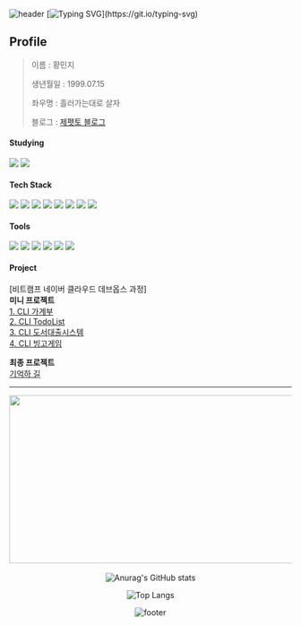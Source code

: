 ![header](https://capsule-render.vercel.app/api?&type=waving&color=0:73c4a9,100:0f8ad7)
[![Typing SVG](https://readme-typing-svg.demolab.com?font=D2coding&pause=300&color=316C48&random=false&width=435&lines=%EC%BD%94%EB%94%A9+%EA%B3%B5%EB%B6%80+ing...)](https://git.io/typing-svg)

## Profile

> 이름 : 황민지
>
> 생년월일 : 1999.07.15
>
> 좌우명 : 흘러가는대로 살자
>
> 블로그 : [제펫토 블로그](https://j-petto.github.io/)

#### Studying
<img src="https://img.shields.io/badge/docker-2496ED?style=for-the-badge&logo=docker&logoColor=ffffff&labelColor=#2496ED"/> <img src="https://img.shields.io/badge/jenkins-D24939?style=for-the-badge&logo=jenkins&logoColor=ffffff&labelColor=#D24939"/>

#### Tech Stack
<img src="https://img.shields.io/badge/java-ED8B00?style=for-the-badge&logo=![img.png](img.png)&labelColor=ED8B00"/> <img src="https://img.shields.io/badge/html5-E34F26?style=for-the-badge&logo=html5&logoColor=ffffff&labelColor=#E34F26"/> <img src="https://img.shields.io/badge/javascript-F7DF1E?style=for-the-badge&logo=javascript&logoColor=ffffff&labelColor=#F7DF1E"/> <img src="https://img.shields.io/badge/css3-1572B6?style=for-the-badge&logo=css3&logoColor=ffffff&labelColor=#1572B6"/> <img src="https://img.shields.io/badge/springboot-6DB33F?style=for-the-badge&logo=springboot&logoColor=ffffff&labelColor=#6DB33F"/> <img src="https://img.shields.io/badge/unity-000000?style=for-the-badge&logo=unity&logoColor=ffffff&labelColor=000000"/> <img src="https://img.shields.io/badge/react, react--native-61DAFB?style=for-the-badge&logo=react&logoColor=ffffff&labelColor=61DAFB"/> <img src="https://img.shields.io/badge/MySQL-4479A1?style=for-the-badge&logo=mysql&logoColor=ffffff&labelColor=#4479A1"/>

#### Tools
<img src="https://img.shields.io/badge/git-F05032?style=for-the-badge&logo=git&logoColor=ffffff&labelColor=F05032"/> <img src="https://img.shields.io/badge/github-181717?style=for-the-badge&logo=github&logoColor=ffffff&labelColor=181717"/> <img src="https://img.shields.io/badge/notion-000000?style=for-the-badge&logo=notion&logoColor=ffffff&labelColor=000000"/> <img src="https://img.shields.io/badge/intelli__J_idea-000000?style=for-the-badge&logo=intellijidea&logoColor=ffffff&labelColor=000000"/> <img src="https://img.shields.io/badge/eclipse_ide-2C2255?style=for-the-badge&logo=eclipseide&logoColor=ffffff&labelColor=2C2255"/> <img src="https://img.shields.io/badge/jira-0052CC?style=for-the-badge&logo=jira&logoColor=ffffff&labelColor=0052CC"/>

#### Project
[비트캠프 네이버 클라우드 데브옵스 과정]  
**미니 프로젝트**  
[1. CLI 가계부](https://jeppetto.notion.site/046c594a0e5249d98e1fe7de41c13e60)  
[2. CLI TodoList](https://jeppetto.notion.site/cdc4fc25125c4b6a917e6d44155e99c7)  
[3. CLI 도서대출시스템](https://jeppetto.notion.site/7a763fd599c8425ab0785687cd035e13)  
[4. CLI 빙고게임](https://jeppetto.notion.site/20ae059e95ea45ccbb1b65d698e0c6b8)  

**최종 프로젝트**  
[기억하 길](https://jeppetto.notion.site/157030f8925e80288dcefdf1d64b6c2e)

---
<div align="center">

<a href="https://github.com/devxb/gitanimals">
<img
  src="https://render.gitanimals.org/farms/J-petto"
  width="600"
  height="300"
/>
</a>   


![Anurag's GitHub stats](https://github-readme-stats.vercel.app/api?username=J-petto&hide=contribs,prs&show_icons=true)

![Top Langs](https://github-readme-stats.vercel.app/api/top-langs/?username=J-petto&layout=compact)

![footer](https://capsule-render.vercel.app/api?section=footer&type=waving&color=0:73c4a9,100:0f8ad7)

</div>

<!--
**J-petto/J-petto** is a ✨ _special_ ✨ repository because its `README.md` (this file) appears on your GitHub profile.

Here are some ideas to get you started:

- 🔭 I’m currently working on ...
- 🌱 I’m currently learning ...
- 👯 I’m looking to collaborate on ...
- 🤔 I’m looking for help with ...
- 💬 Ask me about ...
- 📫 How to reach me: ...
- 😄 Pronouns: ...
- ⚡ Fun fact: ...
-->



